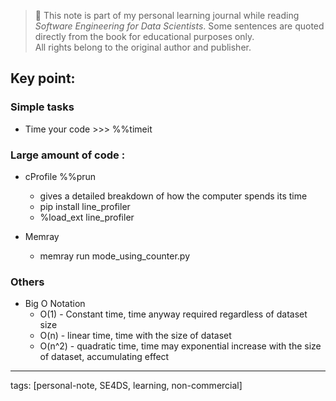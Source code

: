 > 📘 This note is part of my personal learning journal while reading *Software Engineering for Data Scientists*.
> Some sentences are quoted directly from the book for educational purposes only.  
> All rights belong to the original author and publisher.


## Key point:

### Simple tasks

- Time your code >>> %%timeit

### Large amount of code :

- cProfile %%prun
  - gives a detailed breakdown of how the computer spends its time
  - pip install line_profiler
  - %load_ext line_profiler

- Memray
  - memray run mode_using_counter.py

### Others
- Big O Notation
  - O(1) - Constant time, time anyway required regardless of dataset size
  - O(n) - linear time, time with the size of dataset
  - O(n^2) - quadratic time, time may exponential increase with the size of dataset, accumulating effect

  


---
tags: [personal-note, SE4DS, learning, non-commercial]
